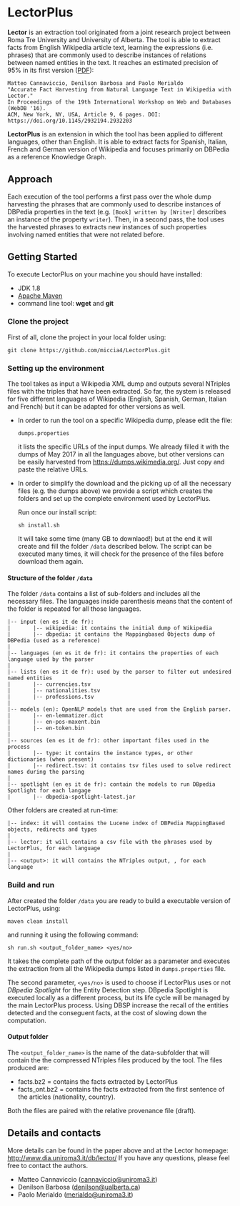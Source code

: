 # LectorPlus
**Lector** is an extraction tool originated from a joint research project between Roma Tre University and University of Alberta. The tool is able to extract facts from English Wikipedia article text, learning the expressions (i.e. phrases) that are commonly used to describe instances of relations between named entities in the text. It reaches an estimated precision of 95% in its first version ([PDF](https://www.dropbox.com/s/ruoaxzelvzq5c8y/a9-cannaviccio.pdf?dl=1)):

	Matteo Cannaviccio, Denilson Barbosa and Paolo Merialdo
	"Accurate Fact Harvesting from Natural Language Text in Wikipedia with Lector."   
	In Proceedings of the 19th International Workshop on Web and Databases (WebDB '16). 
	ACM, New York, NY, USA, Article 9, 6 pages. DOI: https://doi.org/10.1145/2932194.2932203

**LectorPlus** is an extension in which the tool has been applied to different languages, other than English. It is able to extract facts for Spanish, Italian, French and German version of Wikipedia and focuses primarily on DBPedia as a reference Knowledge Graph.

## Approach
Each execution of the tool performs a first pass over the whole dump harvesting the phrases that are commonly used to describe instances of DBPedia properties in the text (e.g. `[Book] written by [Writer]` describes an instance of the property `writer`). Then, in a second pass, the tool uses the harvested phrases to extracts new instances of such properties involving named entities that were not related before.


## Getting Started

To execute LectorPlus on your machine you should have installed:
- JDK 1.8
- [Apache Maven](https://maven.apache.org/)
- command line tool:  **wget** and **git**

### Clone the project

First of all, clone the project in your local folder using:
```
git clone https://github.com/miccia4/LectorPlus.git
```

### Setting up the environment

The tool takes as input a Wikipedia XML dump and outputs several NTriples files with the triples that have been extracted.
So far, the system is released for five different languages of Wikipedia (English, Spanish, German, Italian and French) but it can be adapted for other versions as well.

- In order to run the tool on a specific Wikipedia dump, please edit the file:
	 ```
	 dumps.properties
	 ```
	it lists the specific URLs of the input dumps. We already filled it with the dumps of May 2017 in all the languages above, but other versions can be easily harvested from https://dumps.wikimedia.org/. Just copy and paste the relative URLs. 

- In order to simplify the download and the picking up of all the necessary files (e.g. the dumps above) we provide a script which creates the folders and set up the complete environment used by LectorPlus. 
	
	Run once our install script:
	```
	sh install.sh
	```
	It will take some time (many GB to downlaod!) but at the end it will create and fill the folder `/data` described below. The script can be executed many times, it will check for the presence of the files before download them again.

#### Structure of the folder `/data`
The folder `/data` contains a list of sub-folders and includes all the necessary files. The languages inside parenthesis means that the content of the folder is repeated for all those languages.

	|-- input (en es it de fr):									
	|		|-- wikipedia: it contains the initial dump of Wikipedia
	|		|-- dbpedia: it contains the Mappingbased Objects dump of DBPedia (used as a reference)
	|
	|-- languages (en es it de fr): it contains the properties of each language used by the parser
	|
	|-- lists (en es it de fr): used by the parser to filter out undesired named entities
	|		|-- currencies.tsv
	|		|-- nationalities.tsv
	|		|-- professions.tsv
	|
	|-- models (en): OpenNLP models that are used from the English parser.
	|		|-- en-lemmatizer.dict
	|		|-- en-pos-maxent.bin
	|		|-- en-token.bin
	|
	|-- sources (en es it de fr): other important files used in the process
	|		|-- type: it contains the instance types, or other dictionaries (when present)
	|		|-- redirect.tsv: it contains tsv files used to solve redirect names during the parsing
	|
	|-- spotlight (en es it de fr): contain the models to run DBpedia Spotlight for each langage
	|		|-- dbpedia-spotlight-latest.jar

Other folders are created at run-time:

	|-- index: it will contains the Lucene index of DBPedia MappingBased objects, redirects and types
	|
	|-- lector: it will contains a csv file with the phrases used by LectorPlus, for each language
	|
	|-- <output>: it will contains the NTriples output, , for each language
	
### Build and run

After created the folder `/data` you are ready to build a executable version of LectorPlus, using:
```
maven clean install
```

and running it using the following command:

```
sh run.sh <output_folder_name> <yes/no>
```
It takes the complete path of the output folder as a parameter and executes the extraction from all the Wikipedia dumps listed in `dumps.properties` file.

The second parameter, `<yes/no>` is used to choose if LectorPlus uses or not *DBpedia Spotlight* for the Entity Detection step. DBpedia Spotlight is executed locally as a different process, but its life cycle will be managed by the main LectorPlus process. 
Using DBSP increase the recall of the entities detected and the conseguent facts, at the cost of slowing down the computation. 

#### Output folder
The `<output_folder_name>` is the name of the data-subfolder that will contain the the compressed NTriples files produced by the tool. The files produced are:

 - facts.bz2 = contains the facts extracted by LectorPlus
 - facts_ont.bz2 = contains the facts extracted from the first sentence of the articles (nationality, country).
 
Both the files are paired with the relative provenance file (draft).

## Details and contacts
More details can be found in the paper above and at the Lector homepage: http://www.dia.uniroma3.it/db/lector/
If you have any questions, please feel free to contact the authors.

- Matteo Cannaviccio (cannaviccio@uniroma3.it)
- Denilson Barbosa (denilson@ualberta.ca)
- Paolo Merialdo (merialdo@uniroma3.it)
